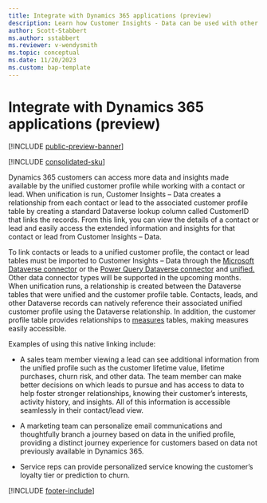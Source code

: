 ```yaml
---
title: Integrate with Dynamics 365 applications (preview)
description: Learn how Customer Insights - Data can be used with other Dynamics 365 applications
author: Scott-Stabbert
ms.author: sstabbert
ms.reviewer: v-wendysmith
ms.topic: conceptual
ms.date: 11/20/2023
ms.custom: bap-template
---
```


# Integrate with Dynamics 365 applications (preview)

[!INCLUDE [public-preview-banner](includes/public-preview-banner.md)]

[!INCLUDE [consolidated-sku](./includes/consolidated-sku.md)]

Dynamics 365 customers can access more data and insights made available by the unified customer profile while working with a contact or lead. When unification is run, Customer Insights – Data creates a relationship from each contact or lead to the associated customer profile table by creating a standard Dataverse lookup column called CustomerID that links the records. From this link, you can view the details of a contact or lead and easily access the extended information and insights for that contact or lead from Customer Insights – Data.

To link contacts or leads to a unified customer profile, the contact or lead tables must be imported to Customer Insights – Data through the [Microsoft Dataverse connector](connect-dataverse.md) or the [Power Query Dataverse connector](connect-power-query.md) and [unified.](data-unification.md) Other data connector types will be supported in the upcoming months. When unification runs, a relationship is created between the Dataverse tables that were unified and the customer profile table. Contacts, leads, and other Dataverse records can natively reference their associated unified customer profile using the Dataverse relationship. In addition, the customer profile table provides relationships to [measures](measures.md) tables, making measures easily accessible.

Examples of using this native linking include:

- A sales team member viewing a lead can see additional information from the unified profile such as the customer lifetime value, lifetime purchases, churn risk, and other data. The team member can make better decisions on which leads to pursue and has access to data to help foster stronger relationships, knowing their customer’s interests, activity history, and insights. All of this information is accessible seamlessly in their contact/lead view.

- A marketing team can personalize email communications and thoughtfully branch a journey based on data in the unified profile, providing a distinct journey experience for customers based on data not previously available in Dynamics 365.

- Service reps can provide personalized service knowing the customer’s loyalty tier or prediction to churn.

[!INCLUDE [footer-include](includes/footer-banner.md)]
